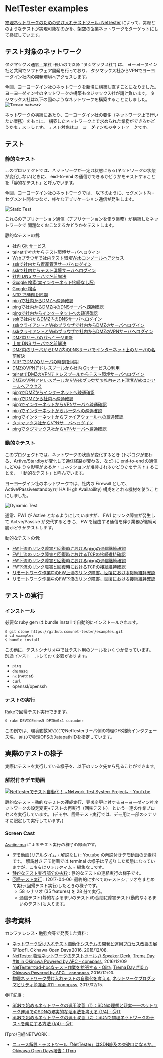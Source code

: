 # NetTester examples
[物理ネットワークのための受け入れテストツール: NetTester](https://github.com/net-tester/net-tester)
によって、実際どのようなテストが実現可能なのかを、架空の企業ネットワークをターゲットにして検証しています。

## テスト対象のネットワーク
タジマックス通信工業社 (長いので以降 "タジマックス社") は、
ヨーヨーダイン社と共同でソフトウェア開発を行っており、
タジマックス社からVPNでヨーヨーダイン社内の開発環境へアクセスします。

今回、ヨーヨーダイン社のネットワークを新規に構築し直すことになりました。
ヨーヨーダイン社のネットワークの構築もタジマックス社が請け負います。
タジマックス社は以下の図のようなネットワークを構築することにしました。
![Testee network](./img/logical-network.png)

ネットワークの構築にあたり、ヨーヨーダイン社の要件（ネットワーク上で行いたい業務）をもとに、
構築したネットワーク上で求められた業務ができるかどうかをテストします。
テスト対象はヨーヨーダイン社のネットワークです。

## テスト

### 静的なテスト
このプロジェクトでは、ネットワークが一定の状態にある(ネットワークの状態が変化しない)ときに、
end-to-end の通信ができるかどうかをテストすることを「静的なテスト」と呼んでいます。

今回、ヨーヨーダイン社のネットワークでは、
以下のように、セグメント内・セグメント間をつなぐ、様々なアプリケーション通信が発生します。

![Static Test](./img/static-test-pattern.png)

これらのアプリケーション通信（アプリケーションを使う業務）が構築したネットワークで
問題なくおこなえるかどうかをテストします。

静的なテストの例:
* [社内 Git サービス](https://github.com/net-tester/examples/blob/develop/features/user/user_pc_to_git_host/git.feature)
* [telnetで社内からテスト環境サーバへログイン](./features/user/user_pc_to_test_host/telnet.feature)
* [Webブラウザで社内テスト環境Webコンソールへアクセス](./features/user/user_pc_to_test_host/jenkins.feature)
* [sshで社内から資産管理サーバへログイン](./features/admin/user_pc_to_git_host/ssh.feature)
* [sshで社内からテスト環境サーバへログイン](./features/admin/user_pc_to_test_host/ssh.feature)
* [社内 DNS サーバで名前解決](./features/user/user_pc_to_dns_host/dns.feature)
* [Google 検索(実インターネット接続なし版)](./features/user/user_pc_to_internet_host/web.feature)
* [Google 検索](./features/user/user_pc_to_google/web.feature)
* [NTP で時刻を同期](./features/user/user_pc_to_nict/ntp.feature)
* [pingで社内からDMZへ疎通確認](./features/admin/user_pc_to_dmz_host/ping.feature)
* [pingで社内からDMZ内のDNSサーバへ疎通確認](./features/admin/user_pc_to_dns_host/ping.feature)
* [pingで社内からインターネットへの疎通確認](./features/admin/user_pc_to_internet_host/ping.feature)
* [sshで社内からDMZ内のDNSサーバへログイン](./features/admin/user_pc_to_dns_host/ssh.feature)
* [sshクライアントとWebブラウザで社内からDMZのサーバへログイン](./features/admin/user_pc_to_dmz_host/ssh.feature)
* [sshクライアントとWebブラウザで社内からDMZのVPNサーバへログイン](./features/admin/user_pc_to_vpn_host/ssh.feature)
* [DMZ内サーバのパッケージ更新](./features/admin/dmz_host_to_internet_host/web.feature)
* [上位 DNS サーバで名前解決](./features/admin/dns_host_to_internet_dns_host/dns.feature)
* [DMZ内のサーバからDMZ内のDNSサーバでインターネット上のサーバの名前解決](./features/admin/dmz_host_to_dns_host/dns.feature)
* [NTP でDMZのサーバの時刻を同期](./features/admin/dmz_host_to_internet_ntp_host/ntp.feature)
* [DMZのVPNアドレスプールから社内 Git サービスの利用](./features/admin/vpn_address_pool_to_git_host/git.feature)
* [telnetでDMZのVPNアドレスプールからテスト環境サーバへログイン](./features/admin/vpn_address_pool_to_test_host/telnet.feature)
* [DMZのVPNアドレスプールからWebブラウザで社内テスト環境Webコンソールへアクセス](./features/admin/vpn_address_pool_to_test_host/jenkins.feature)
* [pingでDMZからインターネットへ疎通確認](./features/admin/dmz_host_to_internet_host/ping.feature)
* [pingでDMZから社内へ疎通確認](./features/admin/dmz_host_to_user_pc/ping.feature)
* [pingでインターネットからVPNサーバへ疎通確認](./features/admin/internet_pc_to_vpn_host/ping.feature)
* [pingでインターネットからルータへの疎通確認](./features/admin/internet_pc_to_router/ping.feature)
* [pingでインターネットからファイアウォールへの疎通確認](./features/admin/internet_pc_to_firewall/ping.feature)
* [タジマックス社からVPNサーバへログイン](./features/admin/tajimax_pc_to_vpn_host/vpn.feature)
* [pingでタジマックス社からVPNサーバへ疎通確認](./features/admin/tajimax_pc_to_vpn_host/ping.feature)

### 動的なテスト
このプロジェクトでは、ネットワークの状態が変化するとき
(トポロジが変わる、Active/Standbyが変化して通信経路が変わる、など) に
end-to-end の通信にどのような影響があるか・コネクションが維持されるかどうかをテストすることを、
「動的なテスト」と呼んでいます。

ヨーヨーダイン社のネットワークでは、社内の Firewall として、
Active/Passive(standby)で HA (High Availability) 構成をとれる機材を使うことにしました。

![Dynamic Test](./img/dynamic-test-pattern.png)

通常、FW1 が Active となるようにしていますが、
FW1 にリンク障害が発生して Active/Passive が交代するときに、
FW を経由する通信を伴う業務が継続可能かどうかテストします。

動的なテストの例:
* [FW上流のリンク障害と回復時におけるpingの通信継続確認](./features/admin/fw1_l2swex_linkdown/ping.feature)
* [FW上流のリンク障害と回復時におけるTCPの接続維持確認](./features/admin/fw1_l2swex_linkdown/tcp.feature)
* [FW下流のリンク障害と回復時におけるpingの通信継続確認](./features/admin/fw1_l2sw1_linkdown/ping.feature)
* [FW下流のリンク障害と回復時におけるTCPの接続維持確認](./features/admin/fw1_l2sw1_linkdown/tcp.feature)
* [リモートワーク作業中のFW上流のリンク障害、回復における接続維持確認](./features/user/fw1_l2swex_linkdown/tcp.feature)
* [リモートワーク作業中のFW下流のリンク障害、回復における接続維持確認](./features/user/fw1_l2sw1_linkdown/tcp.feature)

## テストの実行

### インストール

必要な ruby gem は bundle install で自動的にインストールされます。
``` shellsession
$ git clone https://github.com/net-tester/examples.git
$ cd examples
$ bundle install
```

この他に、テストシナリオ中ではテスト用のツールをいくつか使っています。
別途インストールしておく必要があります。

* `ping`
* `dnsmasq`
* `nc` (netcat)
* `curl`
* openssl/openssh

### テストの実行

Rakeで回帰テスト実行できます。
``` shellsession
$ rake DEVICE=ens5 DPID=0x1 cucumber
```
この例では、環境変数`DEVICE`でNetTesterサーバ側の物理OFS接続インタフェース名、
`DPID`で物理OFSのDatapath IDを指定しています。

## 実際のテストの様子
実際にテストを実行している様子を、以下のリンク先から見ることができます。

### 解説付きデモ動画
[![NetTesterでテスト自動化！ ~Network Test System Project~ - YouTube](http://img.youtube.com/vi/C7z3aaWgsf4/0.jpg)](http://www.youtube.com/watch?v=C7z3aaWgsf4)

静的なテスト・動的なテストの連続実行、要求変更に対するヨーヨーダイン社ネットワークの設定変更+テストの再実行（回帰テスト）、という一連の作業プロセスを実行しています。
(デモ中、回帰テスト実行では、デモ用に一部のシナリオに限定して実行しています。)

### Screen Cast
[Asciinema](https://asciinema.org/) によるテスト実行の様子の録画です。
* [デモ動画(リアルタイム・解説なし)](https://asciinema.org/a/c9n8xrwxfofpoxvb306ucmb94)
: Youtube の解説付きデモ動画の元素材です。
解説付きデモ動画では terminal の様子は早送りした状態になっていますが、こちらはリアルタイム + 編集なしです。
* [静的なテスト実行部分の抜粋](https://asciinema.org/a/8wyyvxyxkxv37snfucqw84ngr)
: 静的なテストの連続実行の様子です。
* [回帰テスト実行](https://asciinema.org/a/8edt575qry94gp4b6rflah2az) : (2017-04-06) 最終的にすべてのテストシナリオをまとめて実行(回帰テスト実行)したときの様子です。
  * 58 シナリオ (35 features) を 28 分で実行。
  * 通信テスト(静的なふるまいのテスト)の合間に障害テスト(動的なふるまいのテスト)も入ります。

## 参考資料
カンファレンス・勉強会等で発表した資料 :
* [ネットワーク受け入れテスト自動化システムの開発と運用プロセス改善の展望](http://www.okinawaopenlabs.org/ood/2016/pdf/1208/OOD2016_1208_hagiwara.pdf) [pdf],
  [Okinawa Open Days 2016](http://www.okinawaopenlabs.org/ood/2016/program_day4/),
  2016/12/08.
* [NetTester 物理ネットワークのテストツール // Speaker Deck](https://speakerdeck.com/yasuhito/nettester),
  [Trema Day \#10 in Okinawa Powered by APC \- connpass](https://trema.connpass.com/event/40434/),
  2016/12/09.
* [NetTesterでad\-hocなテスト作業を拡張する \- Qiita](http://qiita.com/corestate55/items/d6a8cdc03de09a46877c),
  [Trema Day \#10 in Okinawa Powered by APC \- connpass](https://trema.connpass.com/event/40434/),
  2016/12/09.
* [物理ネットワーク受け入れテストの自動化を考える](https://www.slideshare.net/qb0C80aE/ss-72220528),
  [ネットワークプログラマビリティ勉強会 \#11 \- connpass](https://network-programmability.connpass.com/event/49248/),
  2017/02/15.

@IT記事 :
* [SDNで始めるネットワークの運用改善（1）：SDNの理想と現実――ネットワーク運用でのSDNの現実的な活用法を考える \(1/4\) \- ＠IT](http://www.atmarkit.co.jp/ait/articles/1610/31/news006.html)
* [SDNで始めるネットワークの運用改善（2）：SDNで物理ネットワークのテストを楽にする方法 \(1/4\) \- ＠IT](http://www.atmarkit.co.jp/ait/articles/1612/27/news014.html)

ITpro/日経NETWORK :
* [ニュース解説 \- テストツール「NetTester」はSDN普及の突破口になるか、Okinawa Open Days報告：ITpro](http://itpro.nikkeibp.co.jp/atcl/column/14/346926/122000745/)
